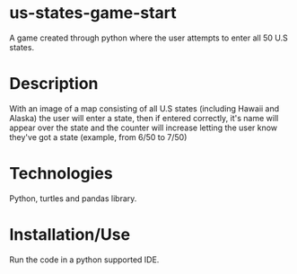 # us-states-game-start
A game created through python where the user attempts to enter all 50 U.S states.

# Description
With an image of a map consisting of all U.S states (including Hawaii and Alaska) the user will enter a state, then if entered correctly, it's name will appear
over the state and the counter will increase letting the user know they've got a state (example, from 6/50 to 7/50)

# Technologies
Python, turtles and pandas library.

# Installation/Use
Run the code in a python supported IDE.
